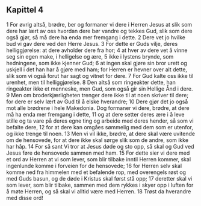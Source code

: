 ## Kapittel 4

1 For øvrig altså, brødre, ber og formaner vi dere i Herren Jesus at slik som dere har lært av oss hvordan dere bør vandre og tekkes Gud, slik som dere også gjør, så må dere ha enda mer fremgang i dette.
2 Dere vet jo hvilke bud vi gav dere ved den Herre Jesus.
3 For dette er Guds vilje, deres helliggjørelse: at dere avholder dere fra hor;
4 at hver av dere vet å vinne seg sin egen make, i helligelse og ære,
5 ikke i lystens brynde, som hedningene, som ikke kjenner Gud;
6 at ingen skal gjøre sin bror urett og uskjell i det han har å gjøre med ham; for Herren er hevner over alt dette, slik som vi også forut har sagt og vitnet for dere.
7 For Gud kalte oss ikke til urenhet, men til helliggjørelse.
8 Den altså som ringeakter dette, han ringeakter ikke et menneske, men Gud, som også gir sin Hellige Ånd i dere.
9 Men om broderkjærligheten trenger dere ikke til at noen skriver til dere; for dere er selv lært av Gud til å elske hverandre;
10 Dere gjør det jo også mot alle brødrene i hele Makedonia. Dog formaner vi dere, brødre, at dere må ha enda mer fremgang i dette,
11 og at dere setter deres ære i å leve stille og ta vare på deres egne ting og arbeide med deres hender, så som vi befalte dere,
12 for at dere kan omgåes sømmelig med dem som er utenfor, og ikke trenge til noen.
13 Men vi vil ikke, brødre, at dere skal være uvitende om de hensovede, for at dere ikke skal sørge slik som de andre, som ikke har håp.
14 For så sant Vi tror at Jesus døde og sto opp, så skal og Gud ved Jesus føre de hensovede sammen med ham.
15 For dette sier vi dere med et ord av Herren at vi som lever, som blir tilbake inntil Herren kommer, skal ingenlunde komme i forveien for de hensovede;
16 for Herren selv skal komme ned fra himmelen med et befalende rop, med overengels røst og med Guds basun, og de døde i Kristus skal først stå opp;
17 deretter skal vi som lever, som blir tilbake, sammen med dem rykkes i skyer opp i luften for å møte Herren, og så skal vi alltid være med Herren.
18 Trøst da hverandre med disse ord!
